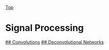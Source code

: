 [Top](index.md)

# Signal Processing

[## Convolutions](convolutions.md)
[## Deconvolutional Networks](deconvolutional_networks.md)

